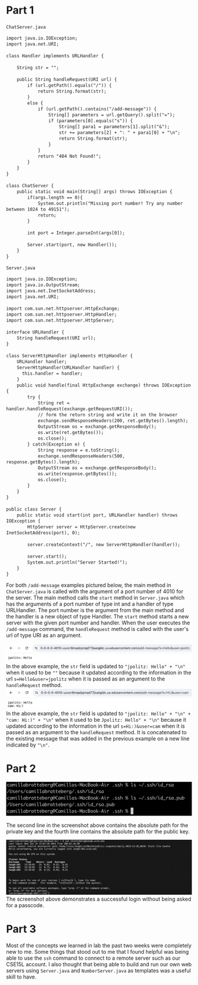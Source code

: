 # Part 1
`ChatServer.java`
```
import java.io.IOException;
import java.net.URI;

class Handler implements URLHandler {

    String str = "";

    public String handleRequest(URI url) {
        if (url.getPath().equals("/")) {
            return String.format(str);
        } 
        else {
            if (url.getPath().contains("/add-message")) {
                String[] parameters = url.getQuery().split("=");
                if (parameters[0].equals("s")) {
                    String[] para1 = parameters[1].split("&");
                    str += parameters[2] + ": " + para1[0] + "\n";
                    return String.format(str);
                }
            }
            return "404 Not Found!";
        }
    }
}

class ChatServer {
    public static void main(String[] args) throws IOException {
        if(args.length == 0){
            System.out.println("Missing port number! Try any number between 1024 to 49151");
            return;
        }

        int port = Integer.parseInt(args[0]);

        Server.start(port, new Handler());
    }
}
```

`Server.java`
```
import java.io.IOException;
import java.io.OutputStream;
import java.net.InetSocketAddress;
import java.net.URI;

import com.sun.net.httpserver.HttpExchange;
import com.sun.net.httpserver.HttpHandler;
import com.sun.net.httpserver.HttpServer;

interface URLHandler {
    String handleRequest(URI url);
}

class ServerHttpHandler implements HttpHandler {
    URLHandler handler;
    ServerHttpHandler(URLHandler handler) {
      this.handler = handler;
    }
    public void handle(final HttpExchange exchange) throws IOException {
        try {
            String ret = handler.handleRequest(exchange.getRequestURI());
            // form the return string and write it on the browser
            exchange.sendResponseHeaders(200, ret.getBytes().length);
            OutputStream os = exchange.getResponseBody();
            os.write(ret.getBytes());
            os.close();
        } catch(Exception e) {
            String response = e.toString();
            exchange.sendResponseHeaders(500, response.getBytes().length);
            OutputStream os = exchange.getResponseBody();
            os.write(response.getBytes());
            os.close();
        }
    }
}

public class Server {
    public static void start(int port, URLHandler handler) throws IOException {
        HttpServer server = HttpServer.create(new InetSocketAddress(port), 0);

        server.createContext("/", new ServerHttpHandler(handler));

        server.start();
        System.out.println("Server Started!");
    }
}
```

For both `/add-message` examples pictured below, the main method in `ChatServer.java` is called with the argument of a port number of 4010 for the server. The main method calls the `start` method in `Server.java` which has the arguments of a port number of type int and a handler of type URLHandler. The port number is the argument from the main method and the handler is a new object of type Handler. The `start` method starts a new server with the given port number and handler. When the user executes the `/add-message` command, the `handleRequest` method is called with the user's url of type URI as an argument. 

![Image](ChatServer_SS1.png)
In the above example, the `str` field is updated to `"jpolitz: Hello" + "\n"` when it used to be `""` because it updated according to the information in the url `s=Hello&user=jpolitz` when it is passed as an argument to the `handleRequest` method.
![Image](ChatServer_SS2.png)
In the above example, the `str` field is updated to `"jpolitz: Hello" + "\n" + "cam: Hi:)" + "\n"` when it used to be `Jpolitz: Hello" + "\n"` because it updated according to the information in the url `s=Hi:)&user=cam` when it is passed as an argument to the `handleRequest` method. It is concatenated to the existing message that was added in the previous example on a new line indicated by `"\n"`.

# Part 2
![Image](absPaths_priv&pub.png)

The second line in the screenshot above contains the absolute path for the private key and the fourth line contains the absolute path for the public key. 

![Image](ssh_noLogin.png)
The screenshot above demonstrates a successful login without being asked for a passcode.
# Part 3

Most of the concepts we learned in lab the past two weeks were completely new to me. Some things that stood out to me that I found helpful was being able to use the `ssh` command to connect to a remote server such as our CSE15L account. I also thought that being able to build and run our own web servers using `Server.java` and `NumberServer.java` as templates was a useful skill to have. 
